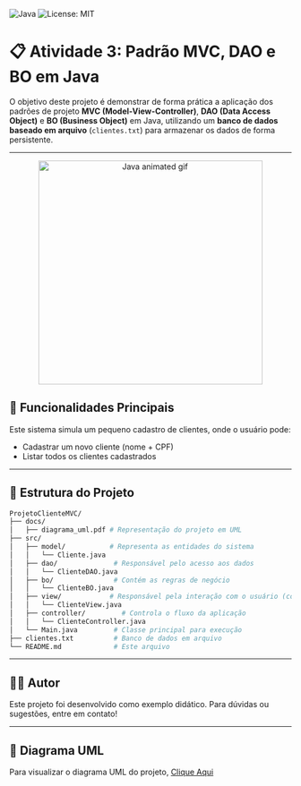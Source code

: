 ![Java](https://img.shields.io/badge/Java-ED8B00?style=for-the-badge&logo=java&logoColor=white)
![License: MIT](https://img.shields.io/badge/License-MIT-yellow.svg)

# 📋 Atividade 3: Padrão MVC, DAO e BO em Java

O objetivo deste projeto é demonstrar de forma prática a aplicação dos padrões de projeto **MVC (Model-View-Controller)**, **DAO (Data Access Object)** e **BO (Business Object)** em Java, utilizando um **banco de dados baseado em arquivo** (`clientes.txt`) para armazenar os dados de forma persistente.

---

<p align="center">
  <img src="https://media.giphy.com/media/v1.Y2lkPTc5MGI3NjExaTd0bnhicnd3aHQzdGlidGZldmVyMzZ2bmF4eG03a3RvbW10eW9qbyZlcD12MV9naWZzX3NlYXJjaCZjdD1n/qgQUggAC3Pfv687qPC/giphy.gif" width="400" alt="Java animated gif">
</p>

## 🎯 Funcionalidades Principais

Este sistema simula um pequeno cadastro de clientes, onde o usuário pode:
- Cadastrar um novo cliente (nome + CPF)
- Listar todos os clientes cadastrados

---

## 🧱 Estrutura do Projeto

```bash
ProjetoClienteMVC/
├── docs/
│   ├── diagrama_uml.pdf # Representação do projeto em UML
├── src/
│   ├── model/           # Representa as entidades do sistema
│   │   └── Cliente.java
│   ├── dao/              # Responsável pelo acesso aos dados
│   │   └── ClienteDAO.java
│   ├── bo/               # Contém as regras de negócio
│   │   └── ClienteBO.java
│   ├── view/            # Responsável pela interação com o usuário (console)
│   │   └── ClienteView.java
│   ├── controller/         # Controla o fluxo da aplicação
│   │   └── ClienteController.java
│   └── Main.java         # Classe principal para execução
├── clientes.txt          # Banco de dados em arquivo
└── README.md             # Este arquivo

```

---

## 👨‍💻 Autor

Este projeto foi desenvolvido como exemplo didático. Para dúvidas ou sugestões, entre em contato!

---

## 📄 Diagrama UML

Para visualizar o diagrama UML do projeto, [Clique Aqui](https://github.com/MyckaelAndrade/design-patterns/blob/MyckaelAndrade-atividade-3/Atividade%203/docs/diagrama_uml.pdf)
